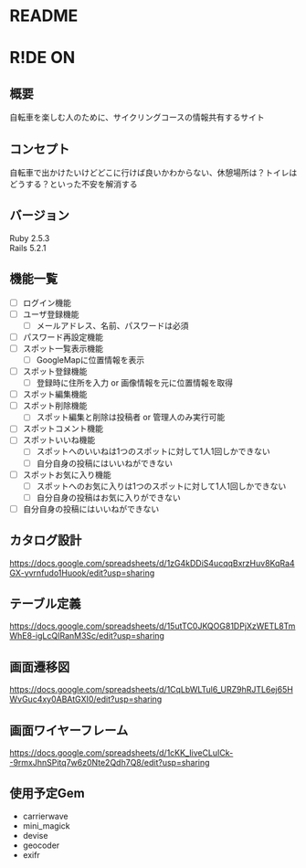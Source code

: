 # README

# R!DE ON

## 概要
自転車を楽しむ人のために、サイクリングコースの情報共有するサイト
## コンセプト
自転車で出かけたいけどどこに行けば良いかわからない、休憩場所は？トイレはどうする？といった不安を解消する
## バージョン
Ruby 2.5.3  
Rails 5.2.1  

## 機能一覧
- [ ] ログイン機能  
- [ ] ユーザ登録機能  
   - [ ] メールアドレス、名前、パスワードは必須  
- [ ] パスワード再設定機能  
- [ ] スポット一覧表示機能  
   - [ ] GoogleMapに位置情報を表示  
- [ ] スポット登録機能  
   - [ ] 登録時に住所を入力 or 画像情報を元に位置情報を取得  
- [ ] スポット編集機能  
- [ ] スポット削除機能  
  - [ ] スポット編集と削除は投稿者 or 管理人のみ実行可能  
- [ ] スポットコメント機能  
- [ ] スポットいいね機能  
    - [ ] スポットへのいいねは1つのスポットに対して1人1回しかできない  
    - [ ] 自分自身の投稿にはいいねができない  
- [ ] スポットお気に入り機能  
    - [ ] スポットへのお気に入りは1つのスポットに対して1人1回しかできない  
    - [ ] 自分自身の投稿はお気に入りができない  
- [ ] 自分自身の投稿にはいいねができない  

## カタログ設計
  https://docs.google.com/spreadsheets/d/1zG4kDDiS4ucqqBxrzHuv8KqRa4GX-yvrnfudo1Huook/edit?usp=sharing

## テーブル定義
  https://docs.google.com/spreadsheets/d/15utTC0JKQOG81DPjXzWETL8TmWhE8-igLcQIRanM3Sc/edit?usp=sharing

## 画面遷移図
  https://docs.google.com/spreadsheets/d/1CqLbWLTul6_URZ9hRJTL6ej65HWvGuc4xy0ABAtGXI0/edit?usp=sharing

## 画面ワイヤーフレーム
  https://docs.google.com/spreadsheets/d/1cKK_IiveCLuICk--9rmxJhnSPitq7w6z0Nte2Qdh7Q8/edit?usp=sharing

## 使用予定Gem
 - carrierwave
 - mini_magick
 - devise
 - geocoder
 - exifr